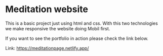 # Meditation website 


This is a basic project just using html and css. With this two technologies we make responsive the website doing Mobil first.

If you want to see the portfolio in action please check the link below.

Link: https://meditationpage.netlify.app/

<img src="">
